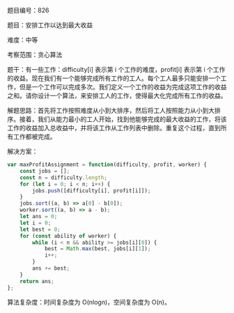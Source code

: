 题目编号：826

题目：安排工作以达到最大收益

难度：中等

考察范围：贪心算法

题干：有一些工作：difficulty[i] 表示第 i 个工作的难度，profit[i] 表示第 i 个工作的收益。现在我们有一个能够完成所有工作的工人。每个工人最多只能安排一个工作，但是一个工作可以完成多次。我们定义一个工作的收益为完成这项工作的收益之和。请你设计一个算法，来安排工人的工作，使得最大化完成所有工作的收益。

解题思路：首先将工作按照难度从小到大排序，然后将工人按照能力从小到大排序。接着，我们从能力最小的工人开始，找到他能够完成的最大收益的工作，将该工作的收益加入总收益中，并将该工作从工作列表中删除。重复这个过程，直到所有工作都被完成。

解决方案：

```javascript
var maxProfitAssignment = function(difficulty, profit, worker) {
    const jobs = [];
    const n = difficulty.length;
    for (let i = 0; i < n; i++) {
        jobs.push([difficulty[i], profit[i]]);
    }
    jobs.sort((a, b) => a[0] - b[0]);
    worker.sort((a, b) => a - b);
    let ans = 0;
    let i = 0;
    let best = 0;
    for (const ability of worker) {
        while (i < n && ability >= jobs[i][0]) {
            best = Math.max(best, jobs[i][1]);
            i++;
        }
        ans += best;
    }
    return ans;
};
```

算法复杂度：时间复杂度为 O(nlogn)，空间复杂度为 O(n)。